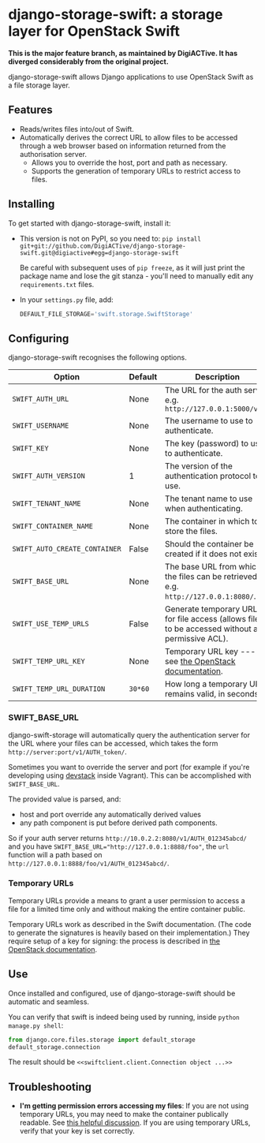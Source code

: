 # django-storage-swift: a storage layer for OpenStack Swift

**This is the major feature branch, as maintained by DigiACTive. It has diverged considerably from the original project.**

django-storage-swift allows Django applications to use OpenStack Swift as a file storage layer.

## Features

+ Reads/writes files into/out of Swift.
+ Automatically derives the correct URL to allow files to be accessed through a web browser based on information returned from the authorisation server.
    + Allows you to override the host, port and path as necessary.
    + Supports the generation of temporary URLs to restrict access to files.


## Installing

To get started with django-storage-swift, install it:

+  This version is not on PyPI, so you need to: ```pip install git+git://github.com/DigiACTive/django-storage-swift.git@digiactive#egg=django-storage-swift```

    Be careful with subsequent uses of ```pip freeze```, as it will just print the package name and lose the git stanza - you'll need to manually edit any `requirements.txt` files.
    
+ In your ```settings.py``` file, add:

    ```python
    DEFAULT_FILE_STORAGE='swift.storage.SwiftStorage'
    ```

## Configuring

django-storage-swift recognises the following options.

| Option | Default | Description |
| ------ | ------- | ----------- |
| ```SWIFT_AUTH_URL``` | None | The URL for the auth server, e.g. ```http://127.0.0.1:5000/v2.0``` |
| ```SWIFT_USERNAME``` | None | The username to use to authenticate. |
| ```SWIFT_KEY``` | None | The key (password) to use to authenticate. |
| ```SWIFT_AUTH_VERSION``` | 1 | The version of the authentication protocol to use. |
| ```SWIFT_TENANT_NAME``` | None | The tenant name to use when authenticating. |
| ```SWIFT_CONTAINER_NAME``` | None | The container in which to store the files. |
| ```SWIFT_AUTO_CREATE_CONTAINER``` | False | Should the container be created if it does not exist? |
| ```SWIFT_BASE_URL``` | None | The base URL from which the files can be retrieved, e.g. ```http://127.0.0.1:8080/```.  |
| ```SWIFT_USE_TEMP_URLS``` | False | Generate temporary URLs for file access (allows files to be accessed without a permissive ACL). |
| ```SWIFT_TEMP_URL_KEY``` | None | Temporary URL key --- see [the OpenStack documentation][openstack-tempurl]. |
| ```SWIFT_TEMP_URL_DURATION``` | ```30*60``` | How long a temporary URL remains valid, in seconds. |

### SWIFT_BASE_URL
django-swift-storage will automatically query the authentication server for the URL where your files can be accessed, which takes the form ```http://server:port/v1/AUTH_token/```.

Sometimes you want to override the server and port (for example if you're developing using [devstack][devstack] inside Vagrant). This can be accomplished with ```SWIFT_BASE_URL```.

The provided value is parsed, and:

 + host and port override any automatically derived values
 + any path component is put before derived path components.

So if your auth server returns ```http://10.0.2.2:8080/v1/AUTH_012345abcd/``` and you have ```SWIFT_BASE_URL="http://127.0.0.1:8888/foo"```, the ```url``` function will a path based on ```http://127.0.0.1:8888/foo/v1/AUTH_012345abcd/```.

### Temporary URLs

Temporary URLs provide a means to grant a user permission to access a file for a limited time only and without making the entire container public.

Temporary URLs work as described in the Swift documentation. (The code to generate the signatures is heavily based on their implementation.) They require setup of a key for signing: the process is described in [the OpenStack documentation][openstack-tempurl].

## Use
Once installed and configured, use of django-storage-swift should be automatic and seamless.

You can verify that swift is indeed being used by running, inside ```python manage.py shell```:

```python
from django.core.files.storage import default_storage
default_storage.connection
```

The result should be ```<<swiftclient.client.Connection object ...>>```

## Troubleshooting

+ **I'm getting permission errors accessing my files**: If you are not using temporary URLs, you may need to make the container publically readable. See [this helpful discussion][public-container-help]. If you are using temporary URLs, verify that your key is set correctly.

[openstack-tempurl]: http://docs.openstack.org/trunk/config-reference/content//object-storage-tempurl.html
[devstack]: http://devstack.org/
[public-container-help]: http://support.rc.nectar.org.au/forum/viewtopic.php?f=6&t=272
